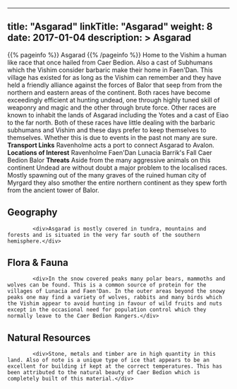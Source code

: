
---
title: "Asgarad"
linkTitle: "Asgarad"
weight: 8
date: 2017-01-04
description: >
 Asgarad
---

{{% pageinfo %}}
Asgarad
{{% /pageinfo %}}
Home to the Vishim a human like race that once hailed from Caer Bedion.  Also a cast of Subhumans which the Vishim consider barbaric make their home in Faen'Dan. This village has existed for as long as the Vishim can remember and they have held a friendly alliance against the forces of Balor that seep from from the northern and eastern areas of the continent.  Both races have become exceedingly efficient at hunting undead, one through highly tuned skill of weaponry and magic and the other through brute force.  Other races are known to inhabit the lands of Asgarad including the Yotes and a cast of Eiao to the far north. Both of these races have little dealing with the barbaric subhumans and Vishim and these days prefer to keep themselves to themselves. Whether this is due to events in the past not many are sure.  **Transport Links**  Ravenholme acts a port to connect Asgarad to Avalon.  **Locations of Interest**  Ravenholme  Faen'Dan  Lunacia  Barrik's Fall  Caer Bedion  Balor  **Threats**  Aside from the many aggressive animals on this continent Undead are without doubt a major problem to the localised races. Mostly spawning out of the many graves of the ruined human city of Myrgard they also smother the entire northern continent as they spew forth from the ancient tower of Balor.

## Geography


            <div>Asgarad is mostly covered in tundra, mountains and forests and is situated in the very far south of the southern hemisphere.</div>
                            

## Flora & Fauna


            <div>In the snow covered peaks many polar bears, mammoths and wolves can be found. This is a common source of protein for the villages of Lunacia and Faen'Dan. In the outer areas beyond the snowy peaks one may find a variety of wolves, rabbits and many birds which the Vishim appear to avoid hunting in favour of wild fruits and nuts except in the occasional need for population control which they normally leave to the Caer Bedion Rangers.</div>
                            

## Natural Resources


            <div>Stone, metals and timber are in high quantity in this land. Also of note is a unique type of ice that appears to be an excellent for building if kept at the correct temperatures. This has been attributed to the natural beauty of Caer Bedion which is completely built of this material.</div>
